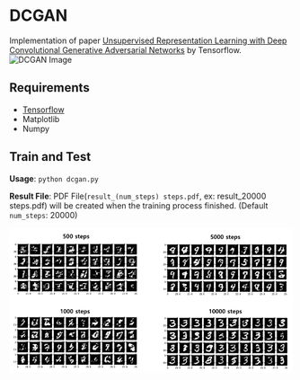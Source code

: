 # DCGAN
Implementation of paper [Unsupervised Representation Learning with Deep Convolutional Generative Adversarial Networks](https://arxiv.org/abs/1511.06434) by Tensorflow.
![DCGAN Image](https://gluon.mxnet.io/_images/dcgan.png)

## Requirements
 - [Tensorflow](http://www.tensorflow.org)
 - Matplotlib
 - Numpy

## Train and Test
**Usage**: `python dcgan.py`

**Result File**: PDF File(`result_(num_steps) steps.pdf`, ex: result_20000 steps.pdf) will be created when the training process finished. (Default `num_steps`: 20000)

![result image](dcgan_result/result.png)

